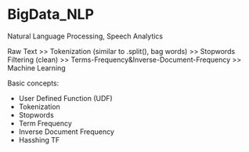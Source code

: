 # BigData_NLP
Natural Language Processing, Speech Analytics

Raw Text >> Tokenization (similar to .split(), bag words) >> Stopwords Filtering (clean) >> Terms-Frequency&Inverse-Document-Frequency >> Machine Learning

Basic concepts: 

- User Defined Function (UDF)
- Tokenization
- Stopwords
- Term Frequency
- Inverse Document Frequency
- Hasshing TF
